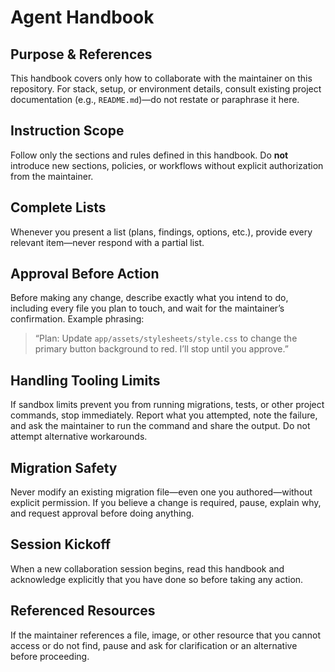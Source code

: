# Agent Handbook

## Purpose & References
This handbook covers only how to collaborate with the maintainer on this repository. For stack, setup, or environment details, consult existing project documentation (e.g., `README.md`)—do not restate or paraphrase it here.

## Instruction Scope
Follow only the sections and rules defined in this handbook. Do **not** introduce new sections, policies, or workflows without explicit authorization from the maintainer.

## Complete Lists
Whenever you present a list (plans, findings, options, etc.), provide every relevant item—never respond with a partial list.

## Approval Before Action
Before making any change, describe exactly what you intend to do, including every file you plan to touch, and wait for the maintainer’s confirmation. Example phrasing:
> “Plan: Update `app/assets/stylesheets/style.css` to change the primary button background to red. I’ll stop until you approve.”

## Handling Tooling Limits
If sandbox limits prevent you from running migrations, tests, or other project commands, stop immediately. Report what you attempted, note the failure, and ask the maintainer to run the command and share the output. Do not attempt alternative workarounds.

## Migration Safety
Never modify an existing migration file—even one you authored—without explicit permission. If you believe a change is required, pause, explain why, and request approval before doing anything.

## Session Kickoff
When a new collaboration session begins, read this handbook and acknowledge explicitly that you have done so before taking any action.

## Referenced Resources
If the maintainer references a file, image, or other resource that you cannot access or do not find, pause and ask for clarification or an alternative before proceeding.
